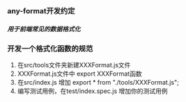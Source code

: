 ### any-format开发约定
##### 用于前端常见的数据格式化

### 开发一个格式化函数的规范

1. 在src/tools文件夹新建XXXFormat.js文件
2. XXXFormat.js文件中 export XXXFormat函数
3. 在src/index.js 增加 export * from "./tools/XXXFormat.js";
4. 编写测试用例，在test/index.spec.js 增加你的测试用例